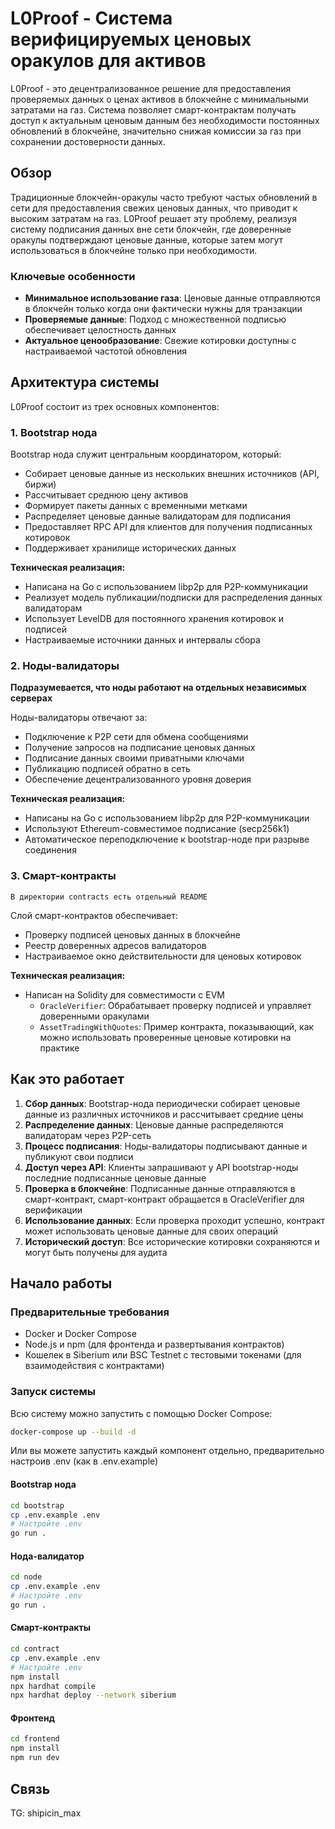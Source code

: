 # L0Proof - Система верифицируемых ценовых оракулов для активов

L0Proof - это децентрализованное решение для предоставления проверяемых данных о ценах активов в блокчейне с минимальными затратами на газ. Система позволяет смарт-контрактам получать доступ к актуальным ценовым данным без необходимости постоянных обновлений в блокчейне, значительно снижая комиссии за газ при сохранении достоверности данных.

## Обзор

Традиционные блокчейн-оракулы часто требуют частых обновлений в сети для предоставления свежих ценовых данных, что приводит к высоким затратам на газ. L0Proof решает эту проблему, реализуя систему подписания данных вне сети блокчейн, где доверенные оракулы подтверждают ценовые данные, которые затем могут использоваться в блокчейне только при необходимости.

### Ключевые особенности

- **Минимальное использование газа**: Ценовые данные отправляются в блокчейн только когда они фактически нужны для транзакции
- **Проверяемые данные**: Подход с множественной подписью обеспечивает целостность данных
- **Актуальное ценообразование**: Свежие котировки доступны с настраиваемой частотой обновления

## Архитектура системы

L0Proof состоит из трех основных компонентов:

### 1. Bootstrap нода

Bootstrap нода служит центральным координатором, который:

- Собирает ценовые данные из нескольких внешних источников (API, биржи)
- Рассчитывает среднюю цену активов
- Формирует пакеты данных с временными метками
- Распределяет ценовые данные валидаторам для подписания
- Предоставляет RPC API для клиентов для получения подписанных котировок
- Поддерживает хранилище исторических данных

**Техническая реализация:**
- Написана на Go с использованием libp2p для P2P-коммуникации
- Реализует модель публикации/подписки для распределения данных валидаторам
- Использует LevelDB для постоянного хранения котировок и подписей
- Настраиваемые источники данных и интервалы сбора

### 2. Ноды-валидаторы

**Подразумевается, что ноды работают на отдельных независимых серверах**

Ноды-валидаторы отвечают за:

- Подключение к P2P сети для обмена сообщениями
- Получение запросов на подписание ценовых данных
- Подписание данных своими приватными ключами
- Публикацию подписей обратно в сеть
- Обеспечение децентрализованного уровня доверия

**Техническая реализация:**
- Написаны на Go с использованием libp2p для P2P-коммуникации
- Используют Ethereum-совместимое подписание (secp256k1)
- Автоматическое переподключение к bootstrap-ноде при разрыве соединения

### 3. Смарт-контракты

`В директории contracts есть отдельный README`

Слой смарт-контрактов обеспечивает:

- Проверку подписей ценовых данных в блокчейне
- Реестр доверенных адресов валидаторов
- Настраиваемое окно действительности для ценовых котировок

**Техническая реализация:**
- Написан на Solidity для совместимости с EVM
  - `OracleVerifier`: Обрабатывает проверку подписей и управляет доверенными оракулами
  - `AssetTradingWithQuotes`: Пример контракта, показывающий, как можно использовать проверенные ценовые котировки на практике

## Как это работает

1. **Сбор данных**: Bootstrap-нода периодически собирает ценовые данные из различных источников и рассчитывает средние цены
2. **Распределение данных**: Ценовые данные распределяются валидаторам через P2P-сеть
3. **Процесс подписания**: Ноды-валидаторы подписывают данные и публикуют свои подписи
4. **Доступ через API**: Клиенты запрашивают у API bootstrap-ноды последние подписанные ценовые данные
5. **Проверка в блокчейне**: Подписанные данные отправляются в смарт-контракт, смарт-контракт обращается в OracleVerifier для верификации
6. **Использование данных**: Если проверка проходит успешно, контракт может использовать ценовые данные для своих операций
7. **Исторический доступ**: Все исторические котировки сохраняются и могут быть получены для аудита

## Начало работы

### Предварительные требования

- Docker и Docker Compose
- Node.js и npm (для фронтенда и развертывания контрактов)
- Кошелек в Siberium или BSC Testnet с тестовыми токенами (для взаимодействия с контрактами)

### Запуск системы

Всю систему можно запустить с помощью Docker Compose:

```bash
docker-compose up --build -d
```

Или вы можете запустить каждый компонент отдельно, предварительно настроив .env (как в .env.example)

#### Bootstrap нода

```bash
cd bootstrap
cp .env.example .env
# Настройте .env
go run .
```

#### Нода-валидатор

```bash
cd node
cp .env.example .env
# Настройте .env
go run .
```

#### Смарт-контракты

```bash
cd contract
cp .env.example .env
# Настройте .env
npm install
npx hardhat compile
npx hardhat deploy --network siberium
```

#### Фронтенд

```bash
cd frontend
npm install
npm run dev
```

## Связь

TG: shipicin_max
